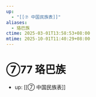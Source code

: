 ```yaml
---
up:
  - "[[⑦ 中国民族表]]"
aliases:
  - 珞巴族
ctime: 2025-03-01T13:58:53+08:00
mtime: 2025-10-01T11:40:29+08:00
---
```


# ⑦77 珞巴族

- up: [[⑦ 中国民族表]]
